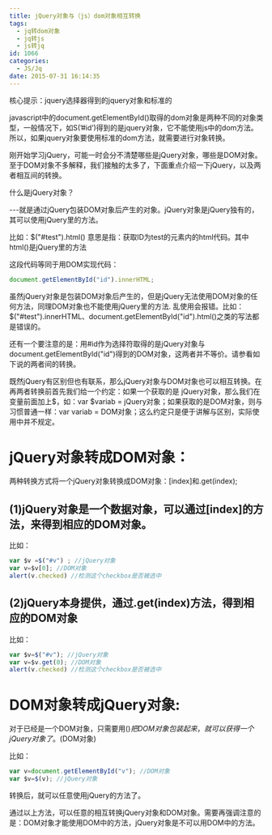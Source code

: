 ```yaml
---
title: jQuery对象与（js）dom对象相互转换
tags:
  - jq转dom对象
  - jq转js
  - js转jq
id: 1066
categories:
  - JS/Jq
date: 2015-07-31 16:14:35
---
```


核心提示：jquery选择器得到的jquery对象和标准的

javascript中的document.getElementById()取得的dom对象是两种不同的对象类型，一般情况下，如S(’#id’)得到的是jquery对象，它不能使用js中的dom方法。所以，如果jquery对象要使用标准的dom方法，就需要进行对象转换。</span>

刚开始学习jQuery，可能一时会分不清楚哪些是jQuery对象，哪些是DOM对象。至于DOM对象不多解释，我们接触的太多了，下面重点介绍一下jQuery，以及两者相互间的转换。

什么是jQuery对象？

---就是通过jQuery包装DOM对象后产生的对象。jQuery对象是jQuery独有的，其可以使用jQuery里的方法。

比如：$("#test").html() 意思是指：获取ID为test的元素内的html代码。其中html()是jQuery里的方法

这段代码等同于用DOM实现代码：
```javascript
document.getElementById("id").innerHTML;
```
虽然jQuery对象是包装DOM对象后产生的，但是jQuery无法使用DOM对象的任何方法，同理DOM对象也不能使用jQuery里的方法. 乱使用会报错。比如：$("#test").innerHTML、document.getElementById("id").html()之类的写法都是错误的。

还有一个要注意的是：用#id作为选择符取得的是jQuery对象与document.getElementById("id")得到的DOM对象，这两者并不等价。请参看如下说的两者间的转换。

既然jQuery有区别但也有联系，那么jQuery对象与DOM对象也可以相互转换。在再两者转换前首先我们给一个约定：如果一个获取的是 jQuery对象，那么我们在变量前面加上$，如：var $variab = jQuery对象；如果获取的是DOM对象，则与习惯普通一样：var variab = DOM对象；这么约定只是便于讲解与区别，实际使用中并不规定。

# jQuery对象转成DOM对象：

两种转换方式将一个jQuery对象转换成DOM对象：[index]和.get(index);

## (1)jQuery对象是一个数据对象，可以通过[index]的方法，来得到相应的DOM对象。

比如：
```javascript
var $v =$("#v") ; //jQuery对象
var v=$v[0]; //DOM对象
alert(v.checked) //检测这个checkbox是否被选中
```

## (2)jQuery本身提供，通过.get(index)方法，得到相应的DOM对象

比如：
```javascript
var $v=$("#v"); //jQuery对象
var v=$v.get(0); //DOM对象
alert(v.checked) //检测这个checkbox是否被选中
```

# DOM对象转成jQuery对象:

对于已经是一个DOM对象，只需要用$()把DOM对象包装起来，就可以获得一个jQuery对象了。$(DOM对象)

比如：
```javascript
var v=document.getElementById("v"); //DOM对象
var $v=$(v); //jQuery对象
```
转换后，就可以任意使用jQuery的方法了。

通过以上方法，可以任意的相互转换jQuery对象和DOM对象。需要再强调注意的是：DOM对象才能使用DOM中的方法，jQuery对象是不可以用DOM中的方法。
